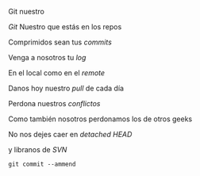 Git nuestro


*Git* Nuestro que estás en los repos

Comprimidos sean tus *commits*

Venga a nosotros tu *log*

En el local como en el *remote*

Danos hoy nuestro *pull* de cada día 

Perdona nuestros *conflictos*

Como también nosotros perdonamos los de otros geeks 

No nos dejes caer en *detached HEAD* 

y libranos de *SVN* 

`git commit --ammend`